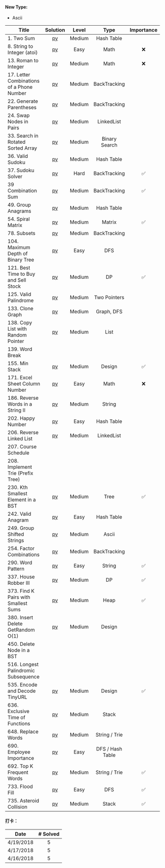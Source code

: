 #### New Type:
* Ascii



| Title  | Solution |Level | Type | Importance |
|-------------|:-----:| :-----: | :------: | :------: |
|1. Two Sum | [py](https://github.com/cloi1994/session1/blob/master/Uber/1.py) | Medium | Hash Table |
|8. String to Integer (atoi) | [py](https://github.com/cloi1994/session1/blob/master/Uber/8.py) | Easy | Math | ❌|
|13. Roman to Integer | [py](https://github.com/cloi1994/session1/blob/master/Uber/13.py) | Medium | Math | ❌|
|17. Letter Combinations of a Phone Number | [py](https://github.com/cloi1994/session1/blob/master/Uber/17.py) | Medium | BackTracking
|22. Generate Parentheses | [py](https://github.com/cloi1994/session1/blob/master/Uber/22.py) | Medium | BackTracking
|24. Swap Nodes in Pairs | [py](https://github.com/cloi1994/session1/blob/master/Uber/24.py) | Medium | LinkedList
|33. Search in Rotated Sorted Array | [py](https://github.com/cloi1994/session1/blob/master/Uber/33.py) | Medium | Binary Search
|36. Valid Sudoku | [py](https://github.com/cloi1994/session1/blob/master/Uber/36.py) | Medium | Hash Table
|37. Sudoku Solver | [py](https://github.com/cloi1994/session1/blob/master/Uber/37.py) | Hard | BackTracking | ✅
|39 Combination Sum  | [py](https://github.com/cloi1994/session1/blob/master/Uber/39.py) | Medium | BackTracking | ✅
|49. Group Anagrams | [py](https://github.com/cloi1994/session1/blob/master/Uber/49.py) | Medium | Hash Table
|54. Spiral Matrix | [py](https://github.com/cloi1994/session1/blob/master/Uber/54.py) | Medium | Matrix | ✅
|78. Subsets | [py](https://github.com/cloi1994/session1/blob/master/Uber/78.py) | Medium | BackTracking |
|104. Maximum Depth of Binary Tree | [py](https://github.com/cloi1994/session1/blob/master/Uber/104.py) | Easy | DFS 
|121. Best Time to Buy and Sell Stock | [py](https://github.com/cloi1994/session1/blob/master/Uber/121.py) | Medium | DP |✅
|125. Valid Palindrome | [py](https://github.com/cloi1994/session1/blob/master/Uber/125.py) | Medium | Two Pointers |
|133. Clone Graph | [py](https://github.com/cloi1994/session1/blob/master/Uber/131.py) | Medium | Graph, DFS | |✅
|138. Copy List with Random Pointer | [py](https://github.com/cloi1994/session1/blob/master/Uber/138.py) | Medium | List |
|139. Word Break
|155. Min Stack | [py](https://github.com/cloi1994/session1/blob/master/Uber/155.py) | Medium | Design |✅
|171. Excel Sheet Column Number | [py](https://github.com/cloi1994/session1/blob/master/Uber/171.py) | Easy | Math |❌
|186. Reverse Words in a String II | [py](https://github.com/cloi1994/session1/blob/master/Uber/186.py) | Medium | String
|202. Happy Number | [py](https://github.com/cloi1994/session1/blob/master/Uber/202.py) | Easy | Hash Table
|206. Reverse Linked List | [py](https://github.com/cloi1994/session1/blob/master/Uber/206.py) | Medium | LinkedList
|207. Course Schedule
|208. Implement Trie (Prefix Tree)
|230. Kth Smallest Element in a BST | [py](https://github.com/cloi1994/session1/blob/master/Uber/186.py) | Medium | Tree | ✅
|242. Valid Anagram | [py](https://github.com/cloi1994/session1/blob/master/Uber/242.py) | Easy | Hash Table
|249. Group Shifted Strings | [py](https://github.com/cloi1994/session1/blob/master/Uber/249.py) | Medium | Ascii
|254. Factor Combinations | [py](https://github.com/cloi1994/session1/blob/master/Uber/254.py) | Medium | BackTracking
|290. Word Pattern | [py](https://github.com/cloi1994/session1/blob/master/Uber/290.py) | Easy | String | ✅
|337. House Robber III | [py](https://github.com/cloi1994/session1/blob/master/Uber/337.py) | Medium | DP | ✅
|373. Find K Pairs with Smallest Sums | [py](https://github.com/cloi1994/session1/blob/master/Uber/373.py) | Medium | Heap | ✅
|380. Insert Delete GetRandom O(1) | [py](https://github.com/cloi1994/session1/blob/master/Uber/380.py) | Medium | Design
|450. Delete Node in a BST | 
|516. Longest Palindromic Subsequence
|535. Encode and Decode TinyURL | [py](https://github.com/cloi1994/session1/blob/master/Uber/535.py) | Medium | Design | ✅ |
|636. Exclusive Time of Functions | [py](https://github.com/cloi1994/session1/blob/master/Uber/636.py) | Medium | Stack
|648. Replace Words | [py](https://github.com/cloi1994/session1/blob/master/Uber/648.py) | Medium | String / Trie
|690. Employee Importance | [py](https://github.com/cloi1994/session1/blob/master/Uber/690.py) | Easy | DFS / Hash Table
|692. Top K Frequent Words | [py](https://github.com/cloi1994/session1/blob/master/Uber/692.py) | Medium | String / Trie | ✅
|733. Flood Fill | [py](https://github.com/cloi1994/session1/blob/master/Uber/733.py) | Easy | DFS | ✅
|735. Asteroid Collision | [py](https://github.com/cloi1994/session1/blob/master/Uber/735.py) | Medium | Stack | ✅


#### 打卡：

| Date  | # Solved |
|---------|:--:|
|4/19/2018 | 5
|4/17/2018 | 5
|4/16/2018 | 5
